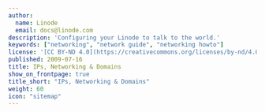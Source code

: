```yaml
---
author:
  name: Linode
  email: docs@linode.com
description: 'Configuring your Linode to talk to the world.'
keywords: ["networking", "network guide", "networking howto"]
license: '[CC BY-ND 4.0](https://creativecommons.org/licenses/by-nd/4.0)'
published: 2009-07-16
title: IPs, Networking & Domains
show_on_frontpage: true
title_short: "IPs, Networking & Domains"
weight: 60
icon: "sitemap"
---
```

